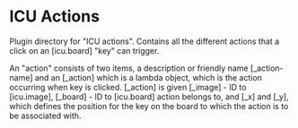 ICU Actions
========

Plugin directory for "ICU actions". Contains all the different actions that a click on an 
[icu.board] "key" can trigger.

An "action" consists of two items, a description or friendly name [_action-name] and
an [_action] which is a lambda object, which is the action occurring when key is clicked.
[_action] is given [_image] - ID to [icu.image], [_board] - ID to [icu.board] action belongs
to, and [_x] and [_y], which defines the position for the key on the board to which the 
action is to be associated with.



